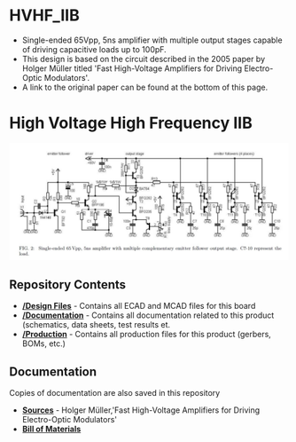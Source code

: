 # HVHF_IIB
* Single-ended 65Vpp, 5ns amplifier with multiple output stages capable of driving capacitive loads up to 100pF. 
* This design is based on the circuit described in the 2005 paper by Holger Müller titled 'Fast High-Voltage Amplifiers for Driving Electro-Optic Modulators'.
* A link to the original paper can be found at the bottom of this page.
# High Voltage High Frequency IIB
![Alt text](https://github.com/kornpop73/HVHF_IIB/blob/01/Documentation/Images/IIB_Schematic.jpg "Mueller Schematic")
## Repository Contents

* [**/Design Files**](https://github.com/kornpop73/HVHF_IIB/tree/01/Design%20Files) - Contains all ECAD and MCAD files for this board
* [**/Documentation**](https://github.com/kornpop73/HVHF_IIB/tree/01/Documentation) - Contains all documentation related to this product (schematics, data sheets, test results et.
* [**/Production**](https://github.com/kornpop73/HVHF_IIB/tree/01/Production) - Contains all production files for this product (gerbers, BOMs, etc.)
## Documentation
Copies of documentation are also saved in this repository

* **[Sources](https://github.com/kornpop73/HVHF_IIB/blob/01/Documentation/Schematic%20Diagrams/Müller_Paper.pdf)** - Holger Müller,'Fast High-Voltage Amplifiers for Driving Electro-Optic Modulators'
* **[Bill of Materials](https://github.com/kornpop73/HVHF_IIB/blob/01/Production/BOM)** 